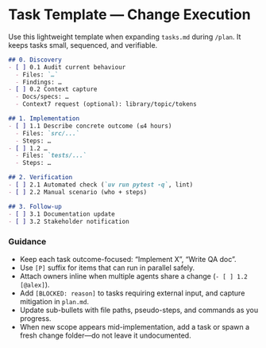 # Task Template — Change Execution

Use this lightweight template when expanding `tasks.md` during `/plan`. It keeps tasks small, sequenced, and verifiable.

```markdown
## 0. Discovery
- [ ] 0.1 Audit current behaviour
  - Files: `…`
  - Findings: …
- [ ] 0.2 Context capture
  - Docs/specs: …
  - Context7 request (optional): library/topic/tokens

## 1. Implementation
- [ ] 1.1 Describe concrete outcome (≤4 hours)
  - Files: `src/...`
  - Steps: …
- [ ] 1.2 …
  - Files: `tests/...`
  - Steps: …

## 2. Verification
- [ ] 2.1 Automated check (`uv run pytest -q`, lint)
- [ ] 2.2 Manual scenario (who + steps)

## 3. Follow-up
- [ ] 3.1 Documentation update
- [ ] 3.2 Stakeholder notification
```

### Guidance

- Keep each task outcome-focused: “Implement X”, “Write QA doc”.
- Use `[P]` suffix for items that can run in parallel safely.
- Attach owners inline when multiple agents share a change (`- [ ] 1.2 [@alex]`).
- Add `[BLOCKED: reason]` to tasks requiring external input, and capture mitigation in `plan.md`.
- Update sub-bullets with file paths, pseudo-steps, and commands as you progress.
- When new scope appears mid-implementation, add a task or spawn a fresh change folder—do not leave it undocumented.

